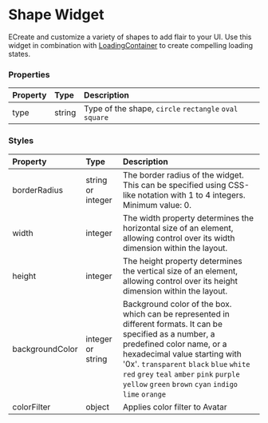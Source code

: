 # Shape Widget

ECreate and customize a variety of shapes to add flair to your UI. Use this widget in combination with [LoadingContainer](https://studio.ensembleui.com/app/e24402cb-75e2-404c-866c-29e6c3dd7992/screen/3wNZSfVkdi56zmTtFeBT) to create compelling loading states.

### Properties

| Property | Type   | Description                                                            |
| :------- | :----- | :--------------------------------------------------------------------- |
| type     | string | Type of the shape, `circle` `rectangle` `oval` `square` |

### Styles

| Property        | Type              | Description                                                                                                                                                                                                                                                                                                                |
| :-------------- | :---------------- | :------------------------------------------------------------------------------------------------------------------------------------------------------------------------------------------------------------------------------------------------------------------------------------------------------------------------- |
| borderRadius    | string or integer | The border radius of the widget. This can be specified using CSS-like notation with 1 to 4 integers. Minimum value: 0.                                                                                                                                                                                                      |
| width           | integer           | The width property determines the horizontal size of an element, allowing control over its width dimension within the layout.                                                                                                                                                                                              |
| height          | integer           | The height property determines the vertical size of an element, allowing control over its height dimension within the layout.                                                                                                                                                                                              |
| backgroundColor | integer or string | Background color of the box. which can be represented in different formats. It can be specified as a number, a predefined color name, or a hexadecimal value starting with '0x'. `transparent` `black` `blue` `white` `red` `grey` `teal` `amber` `pink` `purple` `yellow` `green` `brown` `cyan` `indigo` `lime` `orange` |
| colorFilter   | object | Applies color filter to Avatar      |      

